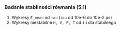 ### Badanie stabilności równania (5.1)

1. Wykresy `E_mean` od `tau` (`tau`  od 10e-6 do 10e-2 ps)
2. Wykresy niestabilne `H, V, P, T` od `t` i dla stabilnego